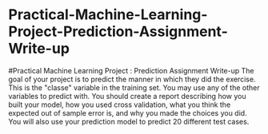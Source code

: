 # Practical-Machine-Learning-Project-Prediction-Assignment-Write-up
#Practical Machine Learning Project : Prediction Assignment Write-up
The goal of your project is to predict the manner in which they did the exercise.
This is the "classe" variable in the training set. You may use any of the other variables to predict with. 
You should create a report describing how you built your model, how you used cross validation,
what you think the expected out of sample error is, and why you made the choices you did. 
You will also use your prediction model to predict 20 different test cases.
